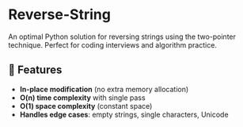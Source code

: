 # Reverse-String

An optimal Python solution for reversing strings using the two-pointer technique. Perfect for coding interviews and algorithm practice.

## 🎯 Features

- **In-place modification** (no extra memory allocation)
- **O(n) time complexity** with single pass
- **O(1) space complexity** (constant space)
- **Handles edge cases**: empty strings, single characters, Unicode
